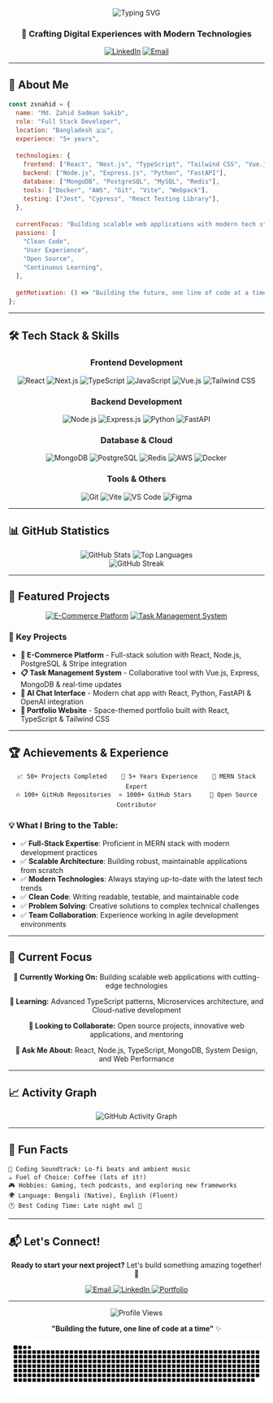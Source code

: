<div align="center">
  
  <!-- Header Animation -->
  <img src="https://readme-typing-svg.herokuapp.com?font=Fira+Code&weight=600&size=28&pause=1000&color=39A772&center=true&vCenter=true&width=600&lines=Hello+World%2C+I'm+Zahid+Sadman+%F0%9F%91%8B;Full+Stack+Developer;MERN+Stack+Enthusiast;Building+Digital+Experiences" alt="Typing SVG" />
  
  <h3>🚀 Crafting Digital Experiences with Modern Technologies</h3>
  
  <!-- Social Links -->
  <p>
    <a href="https://linkedin.com/in/zsnahidsakib"><img src="https://img.shields.io/badge/-LinkedIn-0077B5?style=for-the-badge&logo=linkedin&logoColor=white" alt="LinkedIn" /></a>
    <a href="mailto:zsnahidnahid@gmail.com"><img src="https://img.shields.io/badge/-Email-D14836?style=for-the-badge&logo=gmail&logoColor=white" alt="Email" /></a>
<!--     <a href="https://zsnahid.dev"><img src="https://img.shields.io/badge/-Portfolio-4A7BA7?style=for-the-badge&logo=google-chrome&logoColor=white" alt="Portfolio" /></a> -->
  </p>
  
</div>

---

## 🌟 About Me

```javascript
const zsnahid = {
  name: "Md. Zahid Sadman Sakib",
  role: "Full Stack Developer",
  location: "Bangladesh 🇧🇩",
  experience: "5+ years",

  technologies: {
    frontend: ["React", "Next.js", "TypeScript", "Tailwind CSS", "Vue.js"],
    backend: ["Node.js", "Express.js", "Python", "FastAPI"],
    database: ["MongoDB", "PostgreSQL", "MySQL", "Redis"],
    tools: ["Docker", "AWS", "Git", "Vite", "Webpack"],
    testing: ["Jest", "Cypress", "React Testing Library"],
  },

  currentFocus: "Building scalable web applications with modern tech stack",
  passions: [
    "Clean Code",
    "User Experience",
    "Open Source",
    "Continuous Learning",
  ],

  getMotivation: () => "Building the future, one line of code at a time 🚀",
};
```

---

## 🛠️ Tech Stack & Skills

<div align="center">

### Frontend Development

<p>
  <img src="https://img.shields.io/badge/React-20232A?style=for-the-badge&logo=react&logoColor=61DAFB" alt="React" />
  <img src="https://img.shields.io/badge/Next.js-000000?style=for-the-badge&logo=next.js&logoColor=white" alt="Next.js" />
  <img src="https://img.shields.io/badge/TypeScript-007ACC?style=for-the-badge&logo=typescript&logoColor=white" alt="TypeScript" />
  <img src="https://img.shields.io/badge/JavaScript-F7DF1E?style=for-the-badge&logo=javascript&logoColor=black" alt="JavaScript" />
  <img src="https://img.shields.io/badge/Vue.js-35495E?style=for-the-badge&logo=vue.js&logoColor=4FC08D" alt="Vue.js" />
  <img src="https://img.shields.io/badge/Tailwind_CSS-38B2AC?style=for-the-badge&logo=tailwind-css&logoColor=white" alt="Tailwind CSS" />
</p>

### Backend Development

<p>
  <img src="https://img.shields.io/badge/Node.js-43853D?style=for-the-badge&logo=node.js&logoColor=white" alt="Node.js" />
  <img src="https://img.shields.io/badge/Express.js-404D59?style=for-the-badge&logo=express&logoColor=white" alt="Express.js" />
  <img src="https://img.shields.io/badge/Python-3776AB?style=for-the-badge&logo=python&logoColor=white" alt="Python" />
  <img src="https://img.shields.io/badge/FastAPI-005571?style=for-the-badge&logo=fastapi&logoColor=white" alt="FastAPI" />
</p>

### Database & Cloud

<p>
  <img src="https://img.shields.io/badge/MongoDB-4EA94B?style=for-the-badge&logo=mongodb&logoColor=white" alt="MongoDB" />
  <img src="https://img.shields.io/badge/PostgreSQL-316192?style=for-the-badge&logo=postgresql&logoColor=white" alt="PostgreSQL" />
  <img src="https://img.shields.io/badge/Redis-DC382D?style=for-the-badge&logo=redis&logoColor=white" alt="Redis" />
  <img src="https://img.shields.io/badge/Amazon_AWS-232F3E?style=for-the-badge&logo=amazon-aws&logoColor=white" alt="AWS" />
  <img src="https://img.shields.io/badge/Docker-2496ED?style=for-the-badge&logo=docker&logoColor=white" alt="Docker" />
</p>

### Tools & Others

<p>
  <img src="https://img.shields.io/badge/Git-F05032?style=for-the-badge&logo=git&logoColor=white" alt="Git" />
  <img src="https://img.shields.io/badge/Vite-646CFF?style=for-the-badge&logo=vite&logoColor=white" alt="Vite" />
  <img src="https://img.shields.io/badge/VS_Code-007ACC?style=for-the-badge&logo=visual-studio-code&logoColor=white" alt="VS Code" />
  <img src="https://img.shields.io/badge/Figma-F24E1E?style=for-the-badge&logo=figma&logoColor=white" alt="Figma" />
</p>

</div>

---

## 📊 GitHub Statistics

<div align="center">
  <img height="180em" src="https://github-readme-stats.vercel.app/api?username=zsnahid&show_icons=true&theme=tokyonight&include_all_commits=true&count_private=true&bg_color=0B0E1A&title_color=7DD3FC&text_color=E8F4FD&icon_color=A78BFA&border_color=2D4A7A" alt="GitHub Stats" />
  <img height="180em" src="https://github-readme-stats.vercel.app/api/top-langs/?username=zsnahid&layout=compact&langs_count=8&theme=tokyonight&bg_color=0B0E1A&title_color=7DD3FC&text_color=E8F4FD&border_color=2D4A7A" alt="Top Languages" />
</div>

<div align="center">
  <img src="https://github-readme-streak-stats.herokuapp.com/?user=zsnahid&theme=tokyonight&background=0B0E1A&ring=7DD3FC&fire=A78BFA&currStreakLabel=E8F4FD&sideLabels=E8F4FD&currStreakNum=7DD3FC&sideNums=7DD3FC&dates=B8D4F0&border=2D4A7A" alt="GitHub Streak" />
</div>

---

## 🎯 Featured Projects

<div align="center">

<!-- Project Cards -->

<a href="#"><img src="https://github-readme-stats.vercel.app/api/pin/?username=zsnahid&repo=https://github.com/zsnahid/ph-assignment-11-client&theme=tokyonight&bg_color=0B0E1A&title_color=7DD3FC&text_color=E8F4FD&icon_color=A78BFA&border_color=2D4A7A" alt="E-Commerce Platform" /></a>
<a href="#"><img src="https://github-readme-stats.vercel.app/api/pin/?username=zsnahid&repo=task-management-system&theme=tokyonight&bg_color=0B0E1A&title_color=7DD3FC&text_color=E8F4FD&icon_color=A78BFA&border_color=2D4A7A" alt="Task Management System" /></a>

</div>

### 🚀 Key Projects

- **💼 E-Commerce Platform** - Full-stack solution with React, Node.js, PostgreSQL & Stripe integration
- **📋 Task Management System** - Collaborative tool with Vue.js, Express, MongoDB & real-time updates
- **🤖 AI Chat Interface** - Modern chat app with React, Python, FastAPI & OpenAI integration
- **🎨 Portfolio Website** - Space-themed portfolio built with React, TypeScript & Tailwind CSS

---

## 🏆 Achievements & Experience

<div align="center">

```
📈 50+ Projects Completed    🎯 5+ Years Experience    💼 MERN Stack Expert
🔥 100+ GitHub Repositories  ⭐ 1000+ GitHub Stars     🌟 Open Source Contributor
```

</div>

### 💡 What I Bring to the Table:

- ✅ **Full-Stack Expertise**: Proficient in MERN stack with modern development practices
- ✅ **Scalable Architecture**: Building robust, maintainable applications from scratch
- ✅ **Modern Technologies**: Always staying up-to-date with the latest tech trends
- ✅ **Clean Code**: Writing readable, testable, and maintainable code
- ✅ **Problem Solving**: Creative solutions to complex technical challenges
- ✅ **Team Collaboration**: Experience working in agile development environments

---

## 🎨 Current Focus

<div align="center">

**🔭 Currently Working On:** Building scalable web applications with cutting-edge technologies

**🌱 Learning:** Advanced TypeScript patterns, Microservices architecture, and Cloud-native development

**🤝 Looking to Collaborate:** Open source projects, innovative web applications, and mentoring

**💬 Ask Me About:** React, Node.js, TypeScript, MongoDB, System Design, and Web Performance

</div>

---

## 📈 Activity Graph

<div align="center">
  <img src="https://github-readme-activity-graph.vercel.app/graph?username=zsnahid&theme=tokyo-night&bg_color=0B0E1A&color=E8F4FD&line=7DD3FC&point=A78BFA&area=true&hide_border=true" alt="GitHub Activity Graph" />
</div>

---

## 🌟 Fun Facts

<div>

```
🎵 Coding Soundtrack: Lo-fi beats and ambient music
☕ Fuel of Choice: Coffee (lots of it!)
🎮 Hobbies: Gaming, tech podcasts, and exploring new frameworks
🌍 Language: Bengali (Native), English (Fluent)
🕐 Best Coding Time: Late night owl 🦉
```

</div>

---

## 📬 Let's Connect!

<div align="center">
  
  **Ready to start your next project?** Let's build something amazing together! 🚀
  
  <p>
    <a href="mailto:hello@zsnahid.dev">
      <img src="https://img.shields.io/badge/Email_Me-D14836?style=for-the-badge&logo=gmail&logoColor=white&labelColor=D14836" alt="Email" />
    </a>
    <a href="https://linkedin.com/in/zsnahid">
      <img src="https://img.shields.io/badge/Connect_on_LinkedIn-0077B5?style=for-the-badge&logo=linkedin&logoColor=white&labelColor=0077B5" alt="LinkedIn" />
    </a>
    <a href="https://zsnahid.dev">
      <img src="https://img.shields.io/badge/Visit_Portfolio-4A7BA7?style=for-the-badge&logo=google-chrome&logoColor=white&labelColor=4A7BA7" alt="Portfolio" />
    </a>
  </p>
  
  ---
  
  <img src="https://komarev.com/ghpvc/?username=zsnahid&color=7DD3FC&style=for-the-badge&label=Profile+Views" alt="Profile Views" />
  
  **"Building the future, one line of code at a time"** ✨
  
  <img src="https://raw.githubusercontent.com/platane/snk/output/github-contribution-grid-snake-dark.svg" alt="Snake Animation" />
  
</div>
